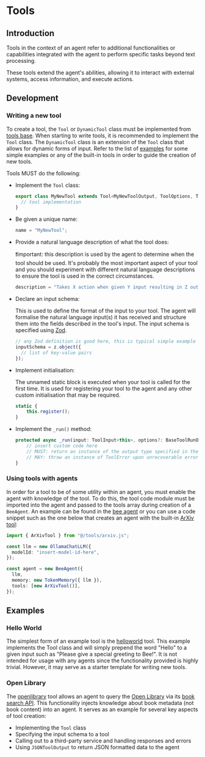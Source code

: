 # Tools

## Introduction

Tools in the context of an agent refer to additional functionalities or capabilities integrated with the agent to perform specific tasks beyond text processing.

These tools extend the agent's abilities, allowing it to interact with external systems, access information, and execute actions.

## Development

### Writing a new tool

To create a tool, the `Tool` or `DynamicTool` class must be implemented from [tools base](../src/tools/base.ts). When starting to write tools, it is recommended to implement the `Tool` class. The `DynamicTool` class is an extension of the `Tool` class that allows for dynamic forms of input. Refer to the list of [examples](#examples) for some simple examples or any of the built-in tools in order to guide the creation of new tools.

Tools MUST do the following:

- Implement the `Tool` class:

  ```typescript
  export class MyNewTool extends Tool<MyNewToolOutput, ToolOptions, ToolRunOptions> {
    // tool implementation
  }
  ```

- Be given a unique name:

  ```typescript
  name = "MyNewTool";
  ```

- Provide a natural language description of what the tool does:

  ❗Important: this description is used by the agent to determine when the tool should be used. It's probably the most important aspect of your tool and you should experiment with different natural language descriptions to ensure the tool is used in the correct circumstances.

  ```typescript
  description = "Takes X action when given Y input resulting in Z output";
  ```

- Declare an input schema:

  This is used to define the format of the input to your tool. The agent will formalise the natural language input(s) it has received and structure them into the fields described in the tool's input. The input schema is specified using [Zod](https://github.com/colinhacks/zod).

  ```typescript
  // any Zod definition is good here, this is typical simple example
  inputSchema = z.object({
    // list of key-value pairs
  });
  ```

- Implement initialisation:

  The unnamed static block is executed when your tool is called for the first time. It is used for registering your tool to the agent and any other custom initialisation that may be required.

  ```typescript
  static {
      this.register();
  }
  ```

- Implement the `_run()` method:

  ```typescript
  protected async _run(input: ToolInput<this>, options?: BaseToolRunOptions) {
      // insert custom code here
      // MUST: return an instance of the output type specified in the tool class definition
      // MAY: throw an instance of ToolError upon unrecoverable error conditions encountered by the tool
  }
  ```

### Using tools with agents

In order for a tool to be of some utility within an agent, you must enable the agent with knowledge of the tool. To do this, the tool code module must be imported into the agent and passed to the tools array during creation of a `BeeAgent`. An example can be found in the [bee agent](../examples/agents/bee.ts) or you can use a code snippet such as the one below that creates an agent with the built-in [ArXiv tool](../src/tools/arxiv.ts):

```typescript
import { ArXivTool } from "@/tools/arxiv.js";

const llm = new OllamaChatLLM({
  modelId: "insert-model-id-here",
});

const agent = new BeeAgent({
  llm,
  memory: new TokenMemory({ llm }),
  tools: [new ArXivTool()],
});
```

## Examples

### Hello World

The simplest form of an example tool is the [helloworld](../examples/tools/helloworld.ts) tool. This example implements the Tool class and will simply prepend the word "Hello" to a given input such as "Please give a special greeting to Bee!". It is not intended for usage with any agents since the functionality provided is highly trivial. However, it may serve as a starter template for writing new tools.

### Open Library

The [openlibrary](../examples/tools/helloworld.ts) tool allows an agent to query the [Open Library](https://openlibrary.org/) via its [book search API](https://openlibrary.org/dev/docs/api/search). This functionality injects knowledge about book metadata (not book content) into an agent. It serves as an example for several key aspects of tool creation:

- Implementing the `Tool` class
- Specifying the input schema to a tool
- Calling out to a third-party service and handling responses and errors
- Using `JSONToolOutput` to return JSON formatted data to the agent

